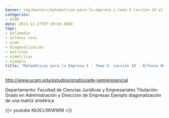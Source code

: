 ```yaml
---
banner: img/banners/matematicas-para-la-empresa-i-tema-5-leccion-10-alfonso-rosa.jpg
categories:
- UCAM
date: 2013-12-27T07:30:03.000Z
tags:
- polimedia
- alfonso rosa
- ucam
- diagonalización
- matrices
- simétricas
- ejemplo
title: 'Matemáticas para la Empresa I - Tema 5. Lección 10 - Alfonso Rosa'
---
```


http://www.ucam.edu/estudios/grados/ade-semipresencial

Departamento: Facultad de Ciencias Jurídicas y Empresariales
Titulación: Grado en Administración y Dirección de Empresas
Ejemplo diagonalización de una matriz simétrica

{{< youtube Kb3Cc1IKWWM >}}
